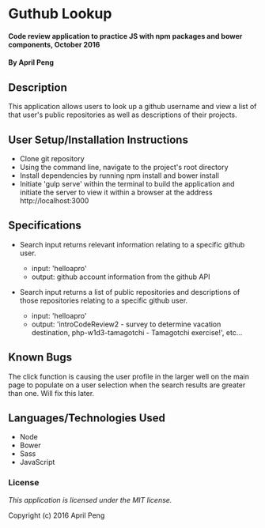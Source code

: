 # Guthub Lookup #

#### Code review application to practice JS with npm packages and bower components, October 2016

#### By April Peng

## Description ##

This application allows users to look up a github username and view a list of that user's public repositories as well as descriptions of their projects.

## User Setup/Installation Instructions ##

* Clone git repository
* Using the command line, navigate to the project's root directory
* Install dependencies by running npm install and bower install
* Initiate 'gulp serve' within the terminal to build the application and initiate the server to view it within a browser at the address http://localhost:3000

## Specifications ##
* Search input returns relevant information relating to a specific github user.
  * input: 'helloapro'
  * output: github account information from the github API

* Search input returns a list of public repositories and descriptions of those repositories relating to a specific github user.
  * input: 'helloapro'
  * output: 'introCodeReview2 - survey to determine vacation destination, php-w1d3-tamagotchi - Tamagotchi exercise!', etc...

## Known Bugs ##

The click function is causing the user profile in the larger well on the main page to populate on a user selection when the search results are greater than one. Will fix this later.

## Languages/Technologies Used ##

* Node
* Bower
* Sass
* JavaScript

### License ###

*This application is licensed under the MIT license.*

Copyright (c) 2016 April Peng
